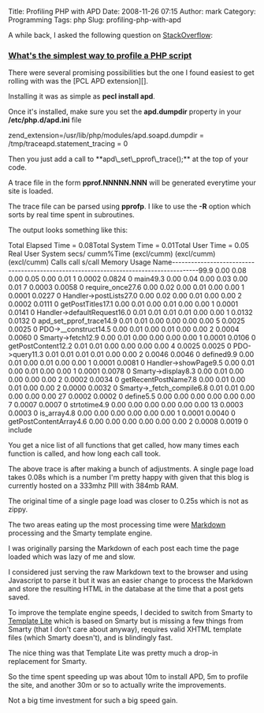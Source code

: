 Title: Profiling PHP with APD
Date: 2008-11-26 07:15
Author: mark
Category: Programming
Tags: php
Slug: profiling-php-with-apd

A while back, I asked the following question on [StackOverflow][]:

### [What's the simplest way to profile a PHP script][]

</p>
There were several promising possibilities but the one I found easiest
to get rolling with was the [PCL APD extension][].

Installing it was as simple as **pecl install apd**.

Once it's installed, make sure you set the **apd.dumpdir** property in
your **/etc/php.d/apd.ini** file

<p>
    zend_extension=/usr/lib/php/modules/apd.soapd.dumpdir = /tmp/traceapd.statement_tracing = 0

</p>
Then you just add a call to **apd\_set\_pprof\_trace();** at the top of
your code.

A trace file in the form **pprof.NNNNN.NNN** will be generated everytime
your site is loaded.

The trace file can be parsed using **pprofp**. I like to use the **-R**
option which sorts by real time spent in subroutines.

The output looks something like this:

<p>
    Total Elapsed Time = 0.08Total System Time  = 0.01Total User Time    = 0.05         Real         User        System             secs/    cumm%Time (excl/cumm)  (excl/cumm)  (excl/cumm) Calls    call    s/call  Memory Usage Name--------------------------------------------------------------------------------------99.9 0.00 0.08  0.00 0.05  0.00 0.01     1  0.0002   0.0824            0 main49.3 0.00 0.04  0.00 0.03  0.00 0.01     7  0.0003   0.0058            0 require_once27.6 0.00 0.02  0.00 0.01  0.00 0.00     1  0.0001   0.0227            0 Handler->postLists27.0 0.00 0.02  0.00 0.01  0.00 0.00     2  0.0002   0.0111            0 getPostTitles17.1 0.00 0.01  0.00 0.01  0.00 0.00     1  0.0001   0.0141            0 Handler->defaultRequest16.0 0.01 0.01  0.01 0.01  0.00 0.00     1  0.0132   0.0132            0 apd_set_pprof_trace14.9 0.01 0.01  0.00 0.00  0.00 0.00     5  0.0025   0.0025            0 PDO->__construct14.5 0.00 0.01  0.00 0.01  0.00 0.00     2  0.0004   0.0060            0 Smarty->fetch12.9 0.00 0.01  0.00 0.00  0.00 0.00     1  0.0001   0.0106            0 getPostContent12.2 0.01 0.01  0.00 0.00  0.00 0.00     4  0.0025   0.0025            0 PDO->query11.3 0.01 0.01  0.01 0.01  0.00 0.00     2  0.0046   0.0046            0 defined9.9 0.00 0.01  0.00 0.01  0.00 0.00     1  0.0001   0.0081            0 Handler->showPage9.5 0.00 0.01  0.00 0.01  0.00 0.00     1  0.0001   0.0078            0 Smarty->display8.3 0.00 0.01  0.00 0.00  0.00 0.00     2  0.0002   0.0034            0 getRecentPostName7.8 0.00 0.01  0.00 0.01  0.00 0.00     2  0.0000   0.0032            0 Smarty->_fetch_compile6.8 0.01 0.01  0.00 0.00  0.00 0.00    27  0.0002   0.0002            0 define5.5 0.00 0.00  0.00 0.00  0.00 0.00     7  0.0007   0.0007            0 strtotime4.9 0.00 0.00  0.00 0.00  0.00 0.00    13  0.0003   0.0003            0 is_array4.8 0.00 0.00  0.00 0.00  0.00 0.00     1  0.0001   0.0040            0 getPostContentArray4.6 0.00 0.00  0.00 0.00  0.00 0.00     2  0.0008   0.0019            0 include

</p>
You get a nice list of all functions that get called, how many times
each function is called, and how long each call took.

The above trace is after making a bunch of adjustments. A single page
load takes 0.08s which is a number I'm pretty happy with given that this
blog is currently hosted on a 333mhz PIII with 384mb RAM.

The original time of a single page load was closer to 0.25s which is not
as zippy.

The two areas eating up the most processing time were [Markdown][]
processing and the Smarty template engine.

I was originally parsing the Markdown of each post each time the page
loaded which was lazy of me and slow.

I considered just serving the raw Markdown text to the browser and using
Javascript to parse it but it was an easier change to process the
Markdown and store the resulting HTML in the database at the time that a
post gets saved.

To improve the template engine speeds, I decided to switch from Smarty
to [Template Lite][] which is based on Smarty but is missing a few
things from Smarty (that I don't care about anyway), requires valid
XHTML template files (which Smarty doesn't), and is blindingly fast.

The nice thing was that Template Lite was pretty much a drop-in
replacement for Smarty.

So the time spent speeding up was about 10m to install APD, 5m to
profile the site, and another 30m or so to actually write the
improvements.

Not a big time investment for such a big speed gain.

  [StackOverflow]: http://www.stackoverflow.com
  [What's the simplest way to profile a PHP script]: http://stackoverflow.com/questions/21133/simplest-way-to-profile-a-php-script
  [PCL APD extension]: http://www.php.net/apd
  [Markdown]: http://daringfireball.net/projects/markdown/
  [Template Lite]: http://templatelite.sourceforge.net/
